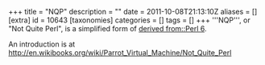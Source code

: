 +++
title = "NQP"
description = ""
date = 2011-10-08T21:13:10Z
aliases = []
[extra]
id = 10643
[taxonomies]
categories = []
tags = []
+++
'''NQP''', or "Not Quite Perl", is a simplified form of [derived from::Perl 6](https://rosettacode.org/wiki/derived_from::Perl_6).

An introduction is at http://en.wikibooks.org/wiki/Parrot_Virtual_Machine/Not_Quite_Perl
